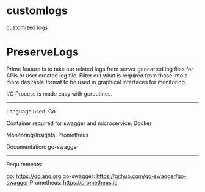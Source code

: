# customlogs
customized logs 

# PreserveLogs

Prime feature is to take out related logs from server genearted log files for APIs or user created log file. Filter out what is required from those into a more desirable format to be used in graphical interfaces for monitoring.

I/O Process is made easy with goroutines.

-----------------------------------

Language used: Go

Container required for swagger and microservice: Docker

Monitoring/Insights: Prometheus

Documentation: go-swagger

-----------------------------------

Requirements:

go: https://golang.org
go-swagger: https://github.com/go-swagger/go-swagger
Prometheus: https://prometheus.io
